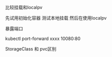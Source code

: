比较挂载和localpv


先试用初始化容器
测试本地挂载
然后在使用localpv

暴露端口

kubectl port-forward xxxx 10080:80

StorageClass 和 pvc区别